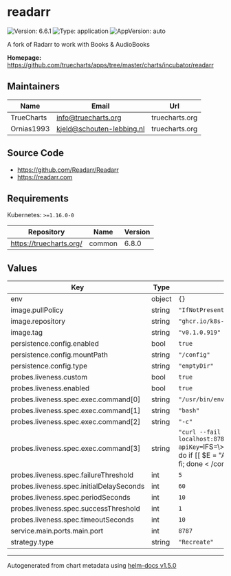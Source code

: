 # readarr

![Version: 6.6.1](https://img.shields.io/badge/Version-6.6.1-informational?style=flat-square) ![Type: application](https://img.shields.io/badge/Type-application-informational?style=flat-square) ![AppVersion: auto](https://img.shields.io/badge/AppVersion-auto-informational?style=flat-square)

A fork of Radarr to work with Books & AudioBooks

**Homepage:** <https://github.com/truecharts/apps/tree/master/charts/incubator/readarr>

## Maintainers

| Name | Email | Url |
| ---- | ------ | --- |
| TrueCharts | info@truecharts.org | truecharts.org |
| Ornias1993 | kjeld@schouten-lebbing.nl | truecharts.org |

## Source Code

* <https://github.com/Readarr/Readarr>
* <https://readarr.com>

## Requirements

Kubernetes: `>=1.16.0-0`

| Repository | Name | Version |
|------------|------|---------|
| https://truecharts.org/ | common | 6.8.0 |

## Values

| Key | Type | Default | Description |
|-----|------|---------|-------------|
| env | object | `{}` |  |
| image.pullPolicy | string | `"IfNotPresent"` |  |
| image.repository | string | `"ghcr.io/k8s-at-home/readarr"` |  |
| image.tag | string | `"v0.1.0.919"` |  |
| persistence.config.enabled | bool | `true` |  |
| persistence.config.mountPath | string | `"/config"` |  |
| persistence.config.type | string | `"emptyDir"` |  |
| probes.liveness.custom | bool | `true` |  |
| probes.liveness.enabled | bool | `true` |  |
| probes.liveness.spec.exec.command[0] | string | `"/usr/bin/env"` |  |
| probes.liveness.spec.exec.command[1] | string | `"bash"` |  |
| probes.liveness.spec.exec.command[2] | string | `"-c"` |  |
| probes.liveness.spec.exec.command[3] | string | `"curl --fail localhost:8787/api/v1/system/status?apiKey=`IFS=\\> && while read -d \\< E C; do if [[ $E = \"ApiKey\" ]]; then echo $C; fi; done < /config/config.xml`"` |  |
| probes.liveness.spec.failureThreshold | int | `5` |  |
| probes.liveness.spec.initialDelaySeconds | int | `60` |  |
| probes.liveness.spec.periodSeconds | int | `10` |  |
| probes.liveness.spec.successThreshold | int | `1` |  |
| probes.liveness.spec.timeoutSeconds | int | `10` |  |
| service.main.ports.main.port | int | `8787` |  |
| strategy.type | string | `"Recreate"` |  |

----------------------------------------------
Autogenerated from chart metadata using [helm-docs v1.5.0](https://github.com/norwoodj/helm-docs/releases/v1.5.0)
